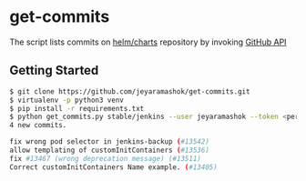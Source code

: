 # get-commits

The script lists commits on [helm/charts](https://github.com/helm/charts) repository by invoking [GitHub API](https://developer.github.com/v3/repos/commits/#list-commits-on-a-repository)

## Getting Started

```bash
$ git clone https://github.com/jeyaramashok/get-commits.git
$ virtualenv -p python3 venv
$ pip install -r requirements.txt
$ python get_commits.py stable/jenkins --user jeyaramashok --token <personal-access-token> --since 2019-05-01T00:00:00Z
4 new commits.

fix wrong pod selector in jenkins-backup (#13542)
allow templating of customInitContainers (#13536)
fix #13467 (wrong deprecation message) (#13511)
Correct customInitContainers Name example. (#13405)
```